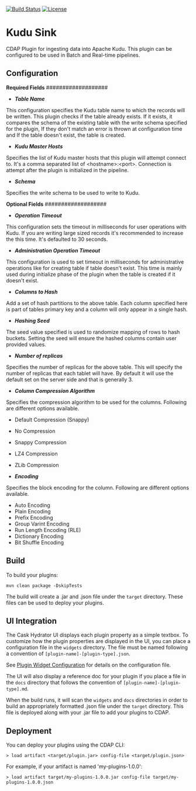 [![Build Status](https://travis-ci.org/hydrator/kudu-sink.svg?branch=master)](https://travis-ci.org/hydrator/kudu-sink) [![License](https://img.shields.io/badge/License-Apache%202.0-blue.svg)](https://opensource.org/licenses/Apache-2.0)

Kudu Sink
==========

CDAP Plugin for ingesting data into Apache Kudu. This plugin can be configured to be used in Batch and Real-time pipelines. 

Configuration
-------------

**Required Fields**
###################

* _**Table Name**_

 This configuration specifies the Kudu table name to which the records will be written. This plugin checks if the table already exists. If it exists, it compares the schema of the existing table with the write schema specified for the plugin, If they don't match an error is thrown at configuration time and If the table doesn't exist, the table is created. 

* _**Kudu Master Hosts**_

 Specifies the list of Kudu master hosts that this plugin will attempt connect to. It's a comma separated list of &lt;hostname&gt;:&lt;port&gt;. Connection is attempt after the plugin is initialized in the pipeline. 
 
* _**Schema**_
 
 Specifies the write schema to be used to write to Kudu. 

**Optional Fields**
###################

* _**Operation Timeout**_

 This configuration sets the timeout in milliseconds for user operations with Kudu. If you are writing large sized records it's recommended to increase the this time. It's defaulted to 30 seconds. 
 
* _**Administration Operation Timeout**_

 This configuration is used to set timeout in milliseconds for administrative operations like for creating table if table doesn't exist. This time is mainly used during initialize phase of the plugin when the table is created if it doesn't exist. 
 
* _**Columns to Hash**_

 Add a set of hash partitions to the above table. Each column specified here is part of tables primary key and a column will only appear in a single hash. 
 
* _**Hashing Seed**_

 The seed value specified is used to randomize mapping of rows to hash buckets. Setting the seed will ensure the hashed columns contain user provided values.
 
* _**Number of replicas**_

 Specifies the number of replicas for the above table. This will specify the number of replicas that each tablet will have. By default it will use the default set on the server side and that is generally 3. 
 
* _**Column Compression Algorithm**_

 Specifies the compression algorithm to be used for the columns. Following are different options available. 
  * Default Compression (Snappy)
  * No Compression
  * Snappy Compression
  * LZ4 Compression
  * ZLib Compression
  
* _**Encoding**_

 Specifies the block encoding for the column. Following are different options available. 
 
  * Auto Encoding
  * Plain Encoding
  * Prefix Encoding
  * Group Varint Encoding
  * Run Length Encoding (RLE)
  * Dictionary Encoding
  * Bit Shuffle Encoding


Build
-----
To build your plugins:

    mvn clean package -DskipTests

The build will create a .jar and .json file under the ``target`` directory.
These files can be used to deploy your plugins.

UI Integration
--------------
The Cask Hydrator UI displays each plugin property as a simple textbox. To customize how the plugin properties
are displayed in the UI, you can place a configuration file in the ``widgets`` directory.
The file must be named following a convention of ``[plugin-name]-[plugin-type].json``.

See [Plugin Widget Configuration](http://docs.cdap.io/cdap/current/en/hydrator-manual/developing-plugins/packaging-plugins.html#plugin-widget-json)
for details on the configuration file.

The UI will also display a reference doc for your plugin if you place a file in the ``docs`` directory
that follows the convention of ``[plugin-name]-[plugin-type].md``.

When the build runs, it will scan the ``widgets`` and ``docs`` directories in order to build an appropriately
formatted .json file under the ``target`` directory. This file is deployed along with your .jar file to add your
plugins to CDAP.

Deployment
----------
You can deploy your plugins using the CDAP CLI:

    > load artifact <target/plugin.jar> config-file <target/plugin.json>

For example, if your artifact is named 'my-plugins-1.0.0':

    > load artifact target/my-plugins-1.0.0.jar config-file target/my-plugins-1.0.0.json
